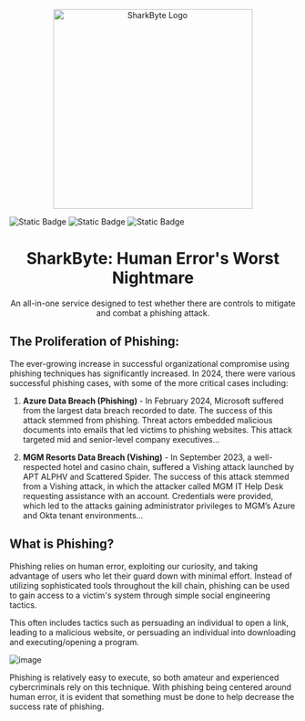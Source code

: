 <p align="center">
  <img src="https://github.com/user-attachments/assets/9510e919-84f0-471b-998b-47c7b8d199ff" width="350" alt="SharkByte Logo">
</p>

![Static Badge](https://img.shields.io/badge/Release_Date-April_2024-Blue?color=blue) ![Static Badge](https://img.shields.io/badge/Contributors-Christos_Kappos_%26_Willow_Ersil-Green?labelColor=grey&color=green) ![Static Badge](https://img.shields.io/badge/Purpose-Let's_Scrap_Phishing-Blue?color=blue)

<h1 align="center">SharkByte: Human Error's Worst Nightmare</h1>
<p align="center">
  An all-in-one service designed to test whether there are controls to mitigate and combat a phishing attack.
</p>

## The Proliferation of Phishing:
The ever-growing increase in successful organizational compromise using phishing techniques has significantly increased. In 2024, there were various successful phishing cases, with some of the more critical cases including:

1. **Azure Data Breach (Phishing)** - In February 2024, Microsoft suffered from the largest data breach recorded to date. The success of this attack stemmed from phishing. Threat actors embedded malicious documents into emails that led victims to phishing websites. This attack targeted mid and senior-level company executives...
   
3. **MGM Resorts Data Breach (Vishing)** -  In September 2023, a well-respected hotel and casino chain, suffered a Vishing attack launched by APT ALPHV and Scattered Spider. The success of this attack stemmed from a Vishing attack, in which the attacker called MGM IT Help Desk requesting assistance with an account. Credentials were provided, which led to the attacks gaining administrator privileges to MGM’s Azure and Okta tenant environments... 

## What is Phishing?
Phishing relies on human error, exploiting our curiosity, and taking advantage of users who let their guard down with minimal effort. Instead of utilizing sophisticated tools throughout the kill chain, phishing can be used to gain access to a victim's system through simple social engineering tactics. 

This often includes tactics such as persuading an individual to open a link, leading to a malicious website, or persuading an individual into downloading and executing/opening a program. 

![image](https://github.com/user-attachments/assets/d7ac49de-43e2-4923-aeaf-ad8dbd7da5a5)

Phishing is relatively easy to execute, so both amateur and experienced cybercriminals rely on this technique. With phishing being centered around human error, it is evident that something must be done to help decrease the success rate of phishing. 
